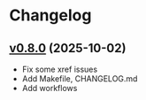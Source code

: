 # Changelog

## [v0.8.0](https://github.com/bougueil/hwclock/tree/v0.8.0) (2025-10-02)

- Fix some xref issues
- Add Makefile, CHANGELOG.md
- Add workflows
